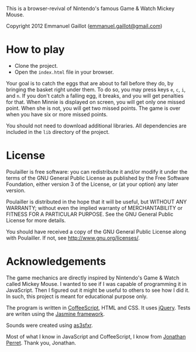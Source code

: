 This is a browser-revival of Nintendo's 
famous Game & Watch Mickey Mouse.

Copyright 2012 Emmanuel Gaillot (emmanuel.gaillot@gmail.com)

How to play
===========

* Clone the project.
* Open the `index.html` file in your browser.

Your goal is to catch the eggs that are about to fall 
before they do, by bringing the basket right under them.
To do so, you may press keys `e`, `c`, `i`, and `n`.  If
you don't catch a falling egg, it breaks, and you will get
penalties for that.  When Minnie is displayed on screen,
you will get only one missed point.  When she is not, you
will get two missed points.  The game is over when you have
six or more missed points.

You should not need to download additional libraries.  All 
dependencies are included in the `lib` directory of the 
project.

License
=======

Poulailler is free software: you can redistribute it and/or modify
it under the terms of the GNU General Public License as published by
the Free Software Foundation, either version 3 of the License, or
(at your option) any later version.

Poulailler is distributed in the hope that it will be useful,
but WITHOUT ANY WARRANTY; without even the implied warranty of
MERCHANTABILITY or FITNESS FOR A PARTICULAR PURPOSE.  See the
GNU General Public License for more details.

You should have received a copy of the GNU General Public License
along with Poulailler.  If not, see <http://www.gnu.org/licenses/>.

Acknowledgements
================

The game mechanics are directly inspired by Nintendo's Game & Watch
called Mickey Mouse.  I wanted to see if I was capable of programming it
in JavaScript.  Then I figured out it might be useful to others to see
how I did it.  In such, this project is meant for educational purpose only.

The program is written in [CoffeeScript](http://coffeescript.org), HTML 
and CSS. It uses [jQuery](http://jquery.com).  Tests are writen using the 
[Jasmine framework](https://jasmine.github.io/).

Sounds were created using [as3sfxr](http://www.superflashbros.net/as3sfxr/).

Most of what I know in JavaScript and CoffeeScript, I know from [Jonathan
Perret](https://github.com/jonathanperret).  Thank you, Jonathan.
